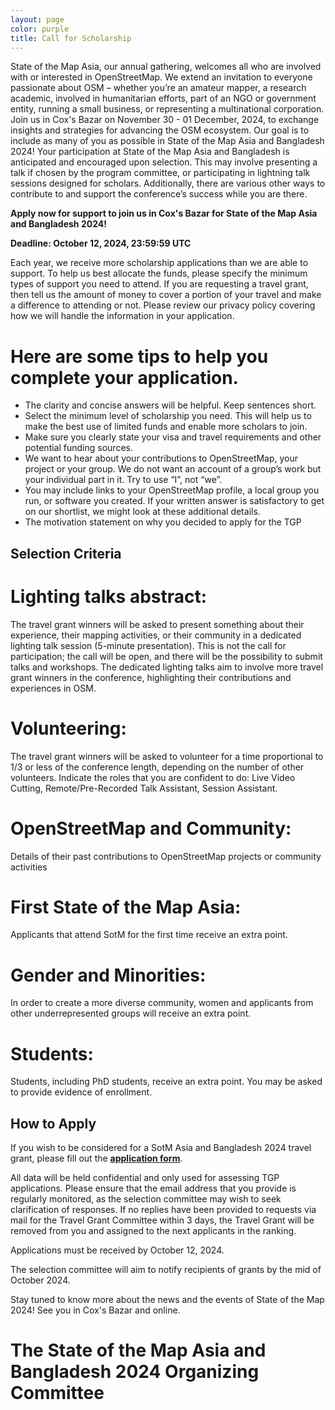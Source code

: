 ```yaml
---
layout: page
color: purple
title: Call for Scholarship
---
```




State of the Map Asia, our annual gathering, welcomes all who are involved  with or interested in OpenStreetMap. We extend an invitation to everyone  passionate about OSM – whether you’re an amateur mapper, a research  academic, involved in humanitarian efforts, part of an NGO or government  entity, running a small business, or representing a multinational  corporation. Join us in Cox's Bazar on November 30 - 01 December, 2024, to exchange  insights and strategies for advancing the OSM ecosystem. Our goal is to  include as many of you as possible in State of the Map Asia and Bangladesh 2024! Your  participation at State of the Map Asia and Bangladesh is anticipated and encouraged upon  selection. This may involve presenting a talk if chosen by the program  committee, or participating in lightning talk sessions designed for  scholars. Additionally, there are various other ways to contribute to  and support the conference’s success while you are there.

**Apply now for support to join us in Cox's Bazar for State of the Map Asia and Bangladesh 2024!**


**Deadline: October 12, 2024, 23:59:59 UTC**


Each year, we receive more scholarship applications than we are able to support. To help us best allocate the funds, please specify the minimum types of support you need to attend. If you are requesting a travel grant, then tell us the amount of money to cover a portion of your travel and make a difference to attending or not. Please review our privacy policy covering how we will handle the information in your application.


# Here are some tips to help you complete your application.


* The clarity and concise answers will be helpful. Keep sentences short.
* Select  the minimum level of scholarship you need. This will help us to make  the best use of limited funds and enable more scholars to join.
* Make sure you clearly state your visa and travel requirements and other potential funding sources.
* We want to hear about your contributions to OpenStreetMap, your project or your group. We do not want an account of a group’s work but your individual part in it. Try to use “I”, not “we”.
* You may include links to your OpenStreetMap profile, a local group you run, or software  you created. If your written answer is satisfactory to get on our  shortlist, we might look at these additional details.
* The motivation statement on why you decided to apply for the TGP

## Selection Criteria

# Lighting talks abstract:
The travel grant winners will be asked to present something about their experience, their mapping activities, or their community in a dedicated lighting talk session (5-minute presentation). This is not the call for participation; the call will be open, and there will be the possibility to submit talks and workshops. The dedicated lighting talks aim to involve more travel grant winners in the conference, highlighting their contributions and experiences in OSM.

# Volunteering:
The travel grant winners will be asked to volunteer for a time proportional to 1/3 or less of the conference length, depending on the number of other volunteers. Indicate the roles that you are confident to do: Live Video Cutting, Remote/Pre-Recorded Talk Assistant, Session Assistant.

# OpenStreetMap and Community:
Details of their past contributions to OpenStreetMap projects or community activities


# First State of the Map Asia:
Applicants that attend SotM for the first time receive an extra point.

# Gender and Minorities:
In order to create a more diverse community, women and applicants from other underrepresented groups will receive an extra point.

# Students:
Students, including PhD students, receive an extra point. You may be asked to provide evidence of enrollment.


## How to Apply

If you wish to be considered for a SotM Asia and Bangladesh 2024 travel grant, please fill out the **[application form](https://docs.google.com/forms/d/e/1FAIpQLSf4qIovKx5wRIvOzQodMGTu-XW2WX9FU6uM8aEAfEDTP55x9Q/viewform)**.


All data will be held confidential and only used for assessing TGP applications. Please ensure that the email address that you provide is regularly monitored, as the selection committee may wish to seek clarification of responses. If no replies have been provided to requests via mail for the Travel Grant Committee within 3 days, the Travel Grant will be removed from you and assigned to the next applicants in the ranking.

Applications must be received by October 12, 2024.

The selection committee will aim to notify recipients of grants by the mid of October 2024.

Stay tuned to know more about the news and the events of State of the Map 2024! See you in Cox's Bazar and online.

# The State of the Map Asia and Bangladesh 2024 Organizing Committee
